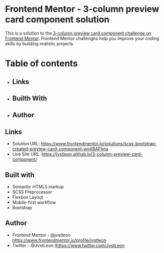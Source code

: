 # Frontend Mentor - 3-column preview card component solution

This is a solution to the [3-column preview card component challenge on Frontend Mentor](https://www.frontendmentor.io/challenges/3column-preview-card-component-pH92eAR2-). Frontend Mentor challenges help you improve your coding skills by building realistic projects. 

# Table of contents

- ## Links
- ## Builth With
- ## Author



## Links

- Solution URL: https://www.frontendmentor.io/solutions/scss-bootstrap-created-preview-card-component-woXBAFhna
- Live Site URL: https://jvstleon.github.io/3-column-preview-card-component/


## Built with

- Semantic HTML5 markup
- SCSS Preprocessor
- Flexbox Layout
- Mobile-first workflow
- Bootstrap


## Author

- Frontend Mentor - @jvstleon https://www.frontendmentor.io/profile/jvstleon
- Twitter - @JvstLeon (https://www.twitter.com/JvstLeon

